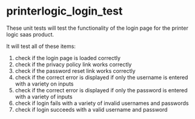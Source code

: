 # printerlogic_login_test


These unit tests will test the functionality of the login page for the printer logic saas product.

It will test all of these items:

1) check if the login page is loaded correctly
2) check if the privacy policy link works correctly
3) check if the password reset link works correctly 
4) check if the correct error is displayed if only the username is entered with a variety on inputs
5) check if the correct error is displayed if only the password is entered with a variety of inputs
6) check if login fails with a variety of invalid usernames and passwords
7) check if login succeeds with a valid username and password
